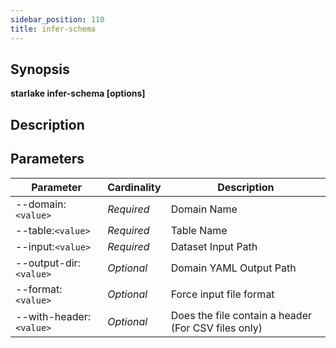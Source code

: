 ```yaml
---
sidebar_position: 110
title: infer-schema
---
```



## Synopsis

**starlake infer-schema [options]**

## Description


## Parameters

Parameter|Cardinality|Description
---|---|---
--domain:`<value>`|*Required*|Domain Name
--table:`<value>`|*Required*|Table Name
--input:`<value>`|*Required*|Dataset Input Path
--output-dir:`<value>`|*Optional*|Domain YAML Output Path
--format:`<value>`|*Optional*|Force input file format
--with-header:`<value>`|*Optional*|Does the file contain a header (For CSV files only)

